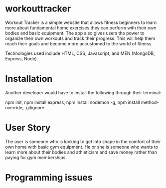 # workouttracker
Workout Tracker is a simple webstie that allows fitness beginners to learn more about fundamental home exercises they can perform with their own bodies and basic equipment. The app also gives users the power to organize their own workouts and track their progress. This will help them reach their goals and become more accustomed to the world of fitness.

Technologies used include HTML, CSS, Javascript, and MEN (MongoDB, Express, Node).

# Installation
Another developer would have to install the following through their terminal:

npm init, npm install express, npm install nodemon -g, npm install method-override, .gitignore

# User Story
The user is someone who is looking to get into shape in the comfort of their own home with basic gym equipment. He or she is someone who wants to learn more about their bodies and athleticism and save money rather than paying for gym memberships.

# Programming issues




